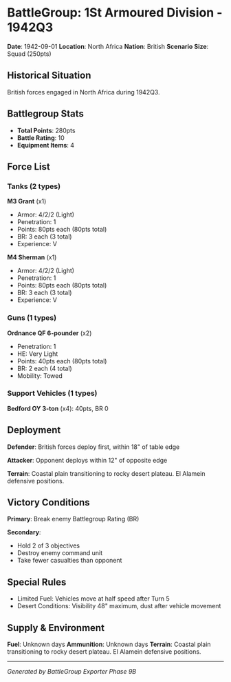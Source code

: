 # BattleGroup: 1St Armoured Division - 1942Q3

**Date**: 1942-09-01
**Location**: North Africa
**Nation**: British
**Scenario Size**: Squad (250pts)

## Historical Situation

British forces engaged in North Africa during 1942Q3.

## Battlegroup Stats

- **Total Points**: 280pts
- **Battle Rating**: 10
- **Equipment Items**: 4

## Force List

### Tanks (2 types)

**M3 Grant** (x1)
- Armor: 4/2/2 (Light)
- Penetration: 1
- Points: 80pts each (80pts total)
- BR: 3 each (3 total)
- Experience: V

**M4 Sherman** (x1)
- Armor: 4/2/2 (Light)
- Penetration: 1
- Points: 80pts each (80pts total)
- BR: 3 each (3 total)
- Experience: V

### Guns (1 types)

**Ordnance QF 6-pounder** (x2)
- Penetration: 1
- HE: Very Light
- Points: 40pts each (80pts total)
- BR: 2 each (4 total)
- Mobility: Towed

### Support Vehicles (1 types)

**Bedford OY 3-ton** (x4): 40pts, BR 0

## Deployment

**Defender**: British forces deploy first, within 18" of table edge

**Attacker**: Opponent deploys within 12" of opposite edge

**Terrain**: Coastal plain transitioning to rocky desert plateau. El Alamein defensive positions.

## Victory Conditions

**Primary**: Break enemy Battlegroup Rating (BR)

**Secondary**:
- Hold 2 of 3 objectives
- Destroy enemy command unit
- Take fewer casualties than opponent

## Special Rules

- Limited Fuel: Vehicles move at half speed after Turn 5
- Desert Conditions: Visibility 48" maximum, dust after vehicle movement

## Supply & Environment

**Fuel**: Unknown days
**Ammunition**: Unknown days
**Terrain**: Coastal plain transitioning to rocky desert plateau. El Alamein defensive positions.

---

*Generated by BattleGroup Exporter Phase 9B*
